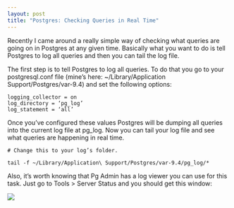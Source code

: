 ```yaml
---
layout: post
title: "Postgres: Checking Queries in Real Time"
---
```

Recently I came around a really simple way of checking what queries are going on in Postgres at any given time. Basically what you want to do is tell Postgres to log all queries and then you can tail the log file.

The first step is to tell Postgres to log all queries. To do that you go to your postgresql.conf file (mine’s here: ~/Library/Application Support/Postgres/var-9.4) and set the following options:

	logging_collector = on
	log_directory = ‘pg_log’
	log_statement = ‘all’

Once you’ve configured these values Postgres will be dumping all queries into the current log file at pg_log. Now you can tail your log file and see what queries are happening in real time.

	# Change this to your log’s folder.

	tail -f ~/Library/Application\ Support/Postgres/var-9.4/pg_log/* 

Also, it’s worth knowing that Pg Admin has a log viewer you can use for this task. Just go to Tools > Server Status and you should get this window:

![](https://dl.dropboxusercontent.com/u/8252879/martianwabbit/pg_admin.png)
